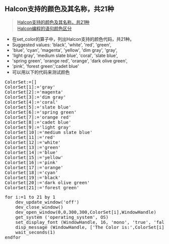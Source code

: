 ## Halcon支持的颜色及其名称，共21种

> [Halcon支持的颜色及其名称，共21种](https://blog.csdn.net/bitezijie/article/details/8858541)<br>
> [Halcon编程的语句颜色区分](https://blog.csdn.net/bitezijie/article/details/8858389)

*  在set_color的算子中，列出Halcon支持的颜色代码，共21种。
*  Suggested values: 'black', 'white', 'red', 'green',
*  'blue', 'cyan', 'magenta', 'yellow', 'dim gray', 'gray',
*  'light gray', 'medium slate blue', 'coral', 'slate blue',
*  'spring green', 'orange red', 'orange', 'dark olive green',
*  'pink', 'forest green','cadet blue'
*  可以用以下的代码来测试颜色

<pre name="code" class="halcon">
ColorSet:=[]
ColorSet[1]:='gray'
ColorSet[2]:='magenta'
ColorSet[3]:='dim gray'
ColorSet[4]:='coral'
ColorSet[5]:='slate blue'
ColorSet[6]:='spring green'
ColorSet[7]:='orange red'
ColorSet[8]:='cadet blue'
ColorSet[9]:='light gray'
ColorSet[10]:='medium slate blue'
ColorSet[11]:='red'
ColorSet[12]:='white'
ColorSet[13]:='green'
ColorSet[14]:='blue'
ColorSet[15]:='yellow'
ColorSet[16]:='pink'
ColorSet[17]:='orange'
ColorSet[18]:='cyan'
ColorSet[19]:='black'
ColorSet[20]:='dark olive green'
ColorSet[21]:='forest green'
</pre>

<pre name="code" class="halcon">
for i:=1 to 21 by 1
    dev_update_window('off')
    dev_close_window()
    dev_open_window(0,0,300,300,ColorSet[i],WindowHandle)
    get_system ('operating_system', OS)
    set_display_font (WindowHandle, 16, 'mono', 'true', 'false')
    disp_message (WindowHandle, ['The Color is:',ColorSet[i], 'window', -1, -1, [ColorSet,ColorSet], 'true')
    wait_seconds(1)
endfor
</pre>
